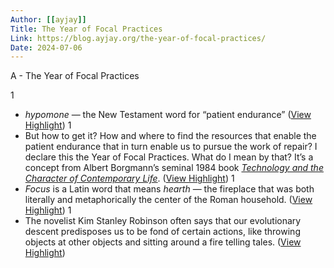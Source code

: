 ```yaml
---
Author: [[ayjay]]
Title: The Year of Focal Practices
Link: https://blog.ayjay.org/the-year-of-focal-practices/
Date: 2024-07-06
---
```

A - The Year of Focal Practices

1
- *hypomone* — the New Testament word for “patient endurance” ([View Highlight](https://read.readwise.io/read/01gqbb5gmpyqet8hnezcxng8qk))
1
- But how to get it? How and where to find the resources that enable the patient endurance that in turn enable us to pursue the work of repair? I declare this the Year of Focal Practices.
  What do I mean by that? It’s a concept from Albert Borgmann’s seminal 1984 book [*Technology and the Character of Contemporary Life*](https://www.google.com/books/edition/Technology_and_the_Character_of_Contempo/GdonAgAAQBAJ?hl=en&gbpv=1&printsec=frontcover). ([View Highlight](https://read.readwise.io/read/01gqbb6r09w4tc4wwcemp6g1sk))
1
- *Focus* is a Latin word that means *hearth* — the fireplace that was both literally and metaphorically the center of the Roman household. ([View Highlight](https://read.readwise.io/read/01gqbb7a9a0kr9k3z8ew3sawj8))
1
- The novelist Kim Stanley Robinson often says that our evolutionary descent predisposes us to be fond of certain actions, like throwing objects at other objects and sitting around a fire telling tales. ([View Highlight](https://read.readwise.io/read/01gqbbe05rcxnw9mrhw2r1j30f))

